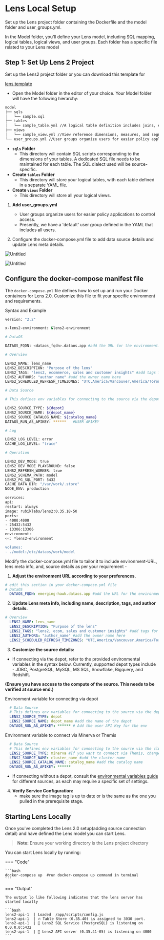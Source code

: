 # Lens Local Setup

Set up the Lens project folder containing the Dockerfile and the model folder and user_groups.yml. 

In the Model folder, you'll define your Lens model, including SQL mapping, logical tables, logical views, and user groups. Each folder has a specific file related to your Lens model


## Step 1: Set Up Lens 2 Project

Set up the Lens2 project folder or you can download this template for 

[lens template](/resources/lens/local_setup/lens-project-template.zip)

- Open the Model folder in the editor of your choice. Your Model folder will have the following hierarchy:

``` bash
model
├── sqls 
│   └── sample.sql
├── tables 
│   └── sample_table.yml //A logical table definition includes joins, dimensions, measures, and segments. 
├── views 
│   └── sample_view.yml //View reference dimensions, measures, and segments from tables.
└── user_groups.yml //User groups organize users for easier policy application.
```

- **`sqls` Folder**
    - This directory will contain SQL scripts corresponding to the dimensions of your tables.  A dedicated SQL file needs to be maintained for each table. The SQL dialect used will be source-specific.
- **Create `tables` Folder**
    - This directory will store your logical tables, with each table defined in a separate YAML file.
- **Create `views` Folder**
    - This directory will store all your logical views.
1. **Add user_groups.yml**
    - User groups organize users for easier policy applications to control access.
    - Presently, we have a 'default' user group defined in the YAML that includes all users.

2.  Configure the docker-compose.yml file to add data source details and update Lens meta details.  

![Untitled](https://prod-files-secure.s3.us-west-2.amazonaws.com/215a8e78-890f-4ae1-8790-724fad621927/7844dbb5-a3ef-4a14-9d69-157d7db3468c/22aec1bf-aa13-4d75-afff-db07f5042456.png)

![Untitled](https://prod-files-secure.s3.us-west-2.amazonaws.com/215a8e78-890f-4ae1-8790-724fad621927/de231747-29f8-4266-9bf1-677c3a245898/2568b8f7-efb1-4936-ac9f-639c5a19d2d1.png)


## Configure the docker-compose manifest file

The `docker-compose.yml` file defines how to set up and run your Docker containers for Lens 2.0. Customize this file to fit your specific environment and requirements.

Syntax and Example

```bash
version: "2.2"

x-lens2-environment: &lens2-environment

# DataOS

DATAOS_FQDN: <dataos_fqdn>.dataos.app #add the URL for the environment. Ensure you are passing the API key for this env

# Overview

LENS2_NAME: lens_name
LENS2_DESCRIPTION: "Purpose of the lens"
LENS2_TAGS: "lens2, ecommerce, sales and customer insights" #add tags for better discoverability
LENS2_AUTHORS: "author_name" #add the owner name here
LENS2_SCHEDULED_REFRESH_TIMEZONES: "UTC,America/Vancouver,America/Toronto"

# Data Source

# This defines env variables for connecting to the source via the depot

LENS2_SOURCE_TYPE: ${depot}
LENS2_SOURCE_NAME: ${depot_name}
LENS2_SOURCE_CATALOG_NAME: ${catalog_name}
DATAOS_RUN_AS_APIKEY: ******   #USER APIKEY

# Log

LENS2_LOG_LEVEL: error
CACHE_LOG_LEVEL: "trace"

# Operation

LENS2_DEV_MODE: true
LENS2_DEV_MODE_PLAYGROUND: false
LENS2_REFRESH_WORKER: true
LENS2_SCHEMA_PATH: model
LENS2_PG_SQL_PORT: 5432
CACHE_DATA_DIR: "/var/work/.store"
NODE_ENV: production

services:
api:
restart: always
image: rubiklabs/lens2:0.35.18-50
ports:
- 4000:4000
- 25432:5432
- 13306:13306
environment:
<<: *lens2-environment

volumes:
- ./model:/etc/dataos/work/model
```

Modify the docker-compose.yml file to tailor it to include environment-URL, lens meta info, and, source details as per your requirement - 

1. **Adjust the environment URL according to your preferences.**
    
```yaml
# edit this section in your docker-compose.yml file
# DataOS
  DATAOS_FQDN: emerging-hawk.dataos.app #add the URL for the environment you prefer to use. 
```
    
2. **Update Lens meta info, including name, description, tags, and author details.**
    
```yaml
# Overview
  LENS2_NAME: lens_name 
  LENS2_DESCRIPTION: "Purpose of the lens"
  LENS2_TAGS: "lens2, ecom, sales and customer insights" #add tags for better discoverability
  LENS2_AUTHORS: "author_name" #add the owner name here
  LENS2_SCHEDULED_REFRESH_TIMEZONES: "UTC,America/Vancouver,America/Toronto"
```

3. **Customize the source details:**

- If connecting via the depot, refer to the provided environmental variables in the syntax below. Currently, supported depot types include - JDBC, PostgreSQL, MySQL, MS SQL, Snowflake, Bigquery, and Redshift.
        
**(Ensure you have access to the compute of the source. This needs to be verified at source end.)**

Environment variable for connecting via depot

```yaml
  # Data Source
  # This defines env variables for connecting to the source via the depot
  LENS2_SOURCE_TYPE: depot
  LENS2_SOURCE_NAME: depot_name #add the name of the depot 
  DATAOS_RUN_AS_APIKEY: ****** # Add the user API Key for the env
```

Environment variable to connect via Minerva or Themis

```yaml
  # Data Source
  # This defines env variables for connecting to the source via the cluster
  LENS2_SOURCE_TYPE: minerva #If you want to connect via Themis, change the source type to Themis 
  LENS2_SOURCE_NAME: cluster_name #add the cluster name
  LENS2_SOURCE_CATALOG_NAME: catalog_name #add the catalog name
  DATAOS_RUN_AS_APIKEY: ******
```
        
    
- If connecting without a depot, consult the [environmental variables guide](https://www.notion.so/Supported-Sources-5d0da3eaf1b14eca82e4d7d1aafe6b86?pvs=21) for different sources, as each may require a specific set of settings.

4. **Verify Service Configuration:**
    - make sure the image tag is up to date or is the same as the one you pulled in the prerequisite stage.

## Starting Lens Locally

Once you've completed the Lens 2.0 setup(adding source connection detail) and have defined the Lens model you can start Lens. 

> **Note:** Ensure your working directory is the Lens project directory
> 

You can start Lens locally by running:

=== "Code"

    ```bash
    docker-compose up  #run docker-compose up command in terminal
    ```

=== "Output"

    The output lo like following indicates that the lens server has started locally

    ```bash
    lens2-api-1  | Loaded  /app/scripts/config.js
    lens2-api-1  | 🔥 Table Store (0.35.40) is assigned to 3030 port.
    lens2-api-1  | 🔗 Lens2 SQL Service (PostgreSQL) is listening on 0.0.0.0:5432
    lens2-api-1  | 🚀 Lens2 API server (0.35.41-05) is listening on 4000
    ```